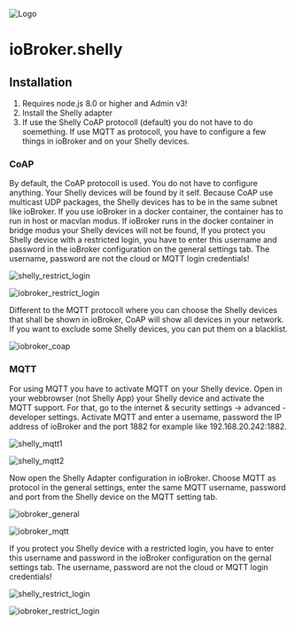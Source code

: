 ![Logo](../../admin/shelly.png)
# ioBroker.shelly

## Installation

1. Requires node.js 8.0 or higher and Admin v3!
2. Install the Shelly adapter
2. If use the Shelly CoAP protocoll (default) you do not have to do soemething. If use MQTT as protocoll, you have to configure a few things in ioBroker and on your Shelly devices.

### CoAP
By default, the CoAP protocoll is used. You do not have to configure anything. Your Shelly devices will be found by it self.  Because CoAP use multicast UDP packages, the Shelly devices has to be in the same subnet like ioBroker.
If you use ioBroker in a docker container, the container has to run in host or macvlan modus. If ioBroker runs in the docker container in bridge modus your Shelly devices will not be found, 
If you protect you Shelly device with a restricted login, you have to enter this username and password in the ioBroker configuration on the general settings tab. The username, password are not the cloud or MQTT login credentials!

![shelly_restrict_login](../shelly_restrict_login.png) 

![iobroker_restrict_login](../iobroker_general_coap.png) 

Different to the MQTT protocoll where you can choose the Shelly devices that shall be shown in ioBroker, CoAP will show all devices in your network. If you want to exclude some Shelly devices, you can put them on a blacklist.

![iobroker_coap](../iobroker_coap.png) 


### MQTT
For using MQTT you have to activate MQTT on your Shelly device. Open in your webbrowser (not Shelly App) your Shelly device and activate the MQTT support. For that, go to the internet & security settings -> advanced - developer settings. Activate MQTT and enter a username, password the IP address of ioBroker and the port 1882 for example like 192.168.20.242:1882.

![shelly_mqtt1](../shelly_mqtt1.png) 

![shelly_mqtt2](../shelly_mqtt2.png) 

Now open the Shelly Adapter configuration in ioBroker. Choose MQTT as protocol in the general settings, enter the same MQTT username, password and port from the Shelly device on the MQTT setting tab.

![iobroker_general](../iobroker_general_mqtt.png) 

![iobroker_mqtt](../iobroker_mqtt.png) 

If you protect you Shelly device with a restricted login, you have to enter this username and password in the ioBroker configuration on the gernal settings tab. The username, password are not the cloud or MQTT login credentials!

![shelly_restrict_login](../shelly_restrict_login.png) 

![iobroker_restrict_login](../iobroker_general_mqtt.png) 

